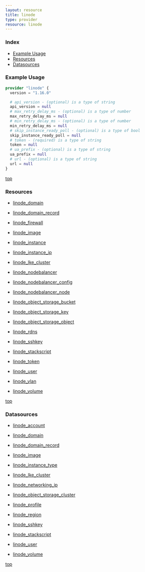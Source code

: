 ```yaml
---
layout: resource
title: linode
type: provider
resource: linode
---
```


### Index

- [Example Usage](#example-usage)
- [Resources](#resources)
- [Datasources](#datasources)

### Example Usage

```terraform
provider "linode" {
  version = "1.16.0"

  # api_version - (optional) is a type of string
  api_version = null
  # max_retry_delay_ms - (optional) is a type of number
  max_retry_delay_ms = null
  # min_retry_delay_ms - (optional) is a type of number
  min_retry_delay_ms = null
  # skip_instance_ready_poll - (optional) is a type of bool
  skip_instance_ready_poll = null
  # token - (required) is a type of string
  token = null
  # ua_prefix - (optional) is a type of string
  ua_prefix = null
  # url - (optional) is a type of string
  url = null
}
```

[top](#index)

### Resources


- [linode_domain](./r/linode_domain.md)

- [linode_domain_record](./r/linode_domain_record.md)

- [linode_firewall](./r/linode_firewall.md)

- [linode_image](./r/linode_image.md)

- [linode_instance](./r/linode_instance.md)

- [linode_instance_ip](./r/linode_instance_ip.md)

- [linode_lke_cluster](./r/linode_lke_cluster.md)

- [linode_nodebalancer](./r/linode_nodebalancer.md)

- [linode_nodebalancer_config](./r/linode_nodebalancer_config.md)

- [linode_nodebalancer_node](./r/linode_nodebalancer_node.md)

- [linode_object_storage_bucket](./r/linode_object_storage_bucket.md)

- [linode_object_storage_key](./r/linode_object_storage_key.md)

- [linode_object_storage_object](./r/linode_object_storage_object.md)

- [linode_rdns](./r/linode_rdns.md)

- [linode_sshkey](./r/linode_sshkey.md)

- [linode_stackscript](./r/linode_stackscript.md)

- [linode_token](./r/linode_token.md)

- [linode_user](./r/linode_user.md)

- [linode_vlan](./r/linode_vlan.md)

- [linode_volume](./r/linode_volume.md)


[top](#index)

### Datasources


- [linode_account](./d/linode_account.md)

- [linode_domain](./d/linode_domain.md)

- [linode_domain_record](./d/linode_domain_record.md)

- [linode_image](./d/linode_image.md)

- [linode_instance_type](./d/linode_instance_type.md)

- [linode_lke_cluster](./d/linode_lke_cluster.md)

- [linode_networking_ip](./d/linode_networking_ip.md)

- [linode_object_storage_cluster](./d/linode_object_storage_cluster.md)

- [linode_profile](./d/linode_profile.md)

- [linode_region](./d/linode_region.md)

- [linode_sshkey](./d/linode_sshkey.md)

- [linode_stackscript](./d/linode_stackscript.md)

- [linode_user](./d/linode_user.md)

- [linode_volume](./d/linode_volume.md)


[top](#index)